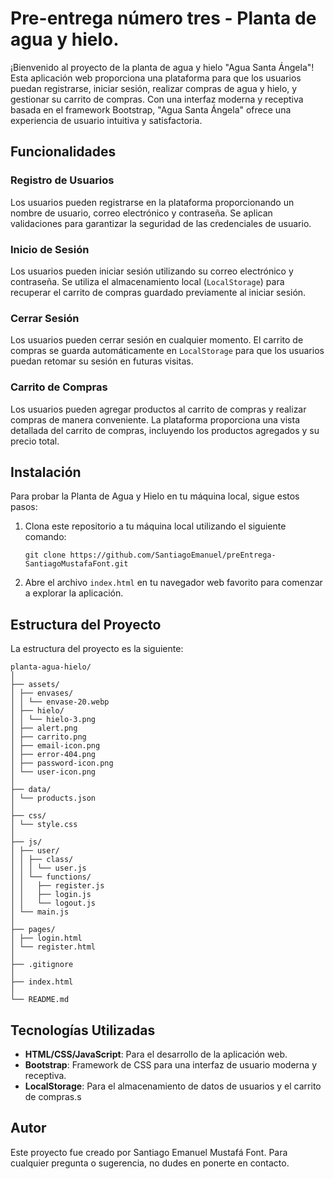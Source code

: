 # Pre-entrega número tres - Planta de agua y hielo.

¡Bienvenido al proyecto de la planta de agua y hielo "Agua Santa Ángela"! Esta aplicación web proporciona una plataforma para que los usuarios puedan registrarse, iniciar sesión, realizar compras de agua y hielo, y gestionar su carrito de compras. Con una interfaz moderna y receptiva basada en el framework Bootstrap, "Agua Santa Ángela" ofrece una experiencia de usuario intuitiva y satisfactoria.

## Funcionalidades

### Registro de Usuarios

Los usuarios pueden registrarse en la plataforma proporcionando un nombre de usuario, correo electrónico y contraseña. Se aplican validaciones para garantizar la seguridad de las credenciales de usuario.

### Inicio de Sesión

Los usuarios pueden iniciar sesión utilizando su correo electrónico y contraseña. Se utiliza el almacenamiento local (`LocalStorage`) para recuperar el carrito de compras guardado previamente al iniciar sesión.

### Cerrar Sesión

Los usuarios pueden cerrar sesión en cualquier momento. El carrito de compras se guarda automáticamente en `LocalStorage` para que los usuarios puedan retomar su sesión en futuras visitas.

### Carrito de Compras

Los usuarios pueden agregar productos al carrito de compras y realizar compras de manera conveniente. La plataforma proporciona una vista detallada del carrito de compras, incluyendo los productos agregados y su precio total.

## Instalación

Para probar la Planta de Agua y Hielo en tu máquina local, sigue estos pasos:

1. Clona este repositorio a tu máquina local utilizando el siguiente comando:

    ```git
    git clone https://github.com/SantiagoEmanuel/preEntrega-SantiagoMustafaFont.git
    ```

2. Abre el archivo `index.html` en tu navegador web favorito para comenzar a explorar la aplicación.

## Estructura del Proyecto

La estructura del proyecto es la siguiente:

```project root
planta-agua-hielo/
│
├── assets/
│ ├── envases/
│ │ └── envase-20.webp
│ ├── hielo/
│ │ └── hielo-3.png
│ ├── alert.png
│ ├── carrito.png
│ ├── email-icon.png
│ ├── error-404.png
│ ├── password-icon.png
│ └── user-icon.png
│
├── data/
│ └── products.json
│
├── css/
│ └── style.css
│
├── js/
│ ├── user/
│ │ ├── class/
│ │ │ └── user.js
│ │ └── functions/
│ │   ├── register.js
│ │   ├── login.js
│ │   └── logout.js
│ └── main.js
│
├── pages/
│ ├── login.html
│ └── register.html
│
├── .gitignore
│
├── index.html
│
└── README.md
```

## Tecnologías Utilizadas

- **HTML/CSS/JavaScript**: Para el desarrollo de la aplicación web.
- **Bootstrap**: Framework de CSS para una interfaz de usuario moderna y receptiva.
- **LocalStorage**: Para el almacenamiento de datos de usuarios y el carrito de compras.s

## Autor

Este proyecto fue creado por Santiago Emanuel Mustafá Font. Para cualquier pregunta o sugerencia, no dudes en ponerte en contacto.
